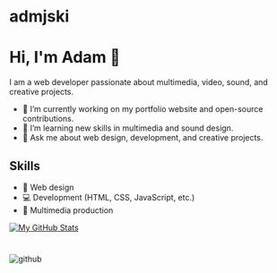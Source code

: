 # admjski

# Hi, I'm Adam 👋

I am a web developer passionate about multimedia, video, sound, and creative projects. 
- 🔭 I’m currently working on my portfolio website and open-source contributions.
- 🌱 I’m learning new skills in multimedia and sound design.
- 💬 Ask me about web design, development, and creative projects.

## Skills
- 🎨 Web design
- 💻 Development (HTML, CSS, JavaScript, etc.)
- 🎥 Multimedia production

[![My GitHub Stats](https://github-readme-stats.vercel.app/api?username=admjski&show_icons=true&theme=dracula)](https://github.com/uxillary)
# 
![github](https://img.shields.io/badge/GitHub-000000?style=for-the-badge&logo=GitHub&logoColor=white)
